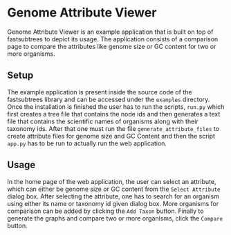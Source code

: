 # Genome Attribute Viewer

Genome Attribute Viewer is an example application that is 
built on top of fastsubtrees to depict its usage. The application 
consists of a comparison page to compare the attributes like genome size or 
GC content for two or more organisms. 

## Setup

The example application is present inside the source code of the 
fastsubtrees library and can be accessed under the `examples` directory.
Once the installation is finished the user has to run the scripts, `run.py` which first creates a
tree file that contains the node ids and then generates a text file that
contains the scientific names of organisms along with their taxonomy 
ids. After that one must run the file `generate_attribute_files`
to create attribute files for genome size and GC Content 
and then the script `app.py` has to be run to actually run the web application.

## Usage

In the home page of the web application, the user can select an attribute,
which can either be genome size or GC content from the `Select Attribute` dialog
box. After selecting the attribute, one has to search for an organism
using either its name or taxonomy id given dialog box. More
organisms for comparison can be added by clicking the `Add Taxon` button.
Finally to generate the graphs and compare two or more organisms,
click the `Compare` button.

  

